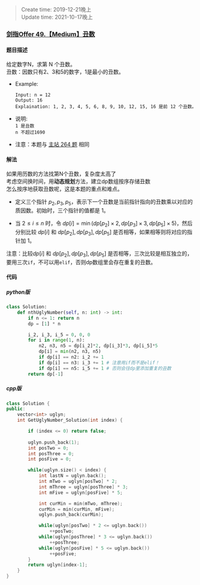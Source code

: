 > Create time: 2019-12-21晚上  
> Update time: 2021-10-17晚上

### [剑指Offer 49.【Medium】丑数](https://leetcode-cn.com/problems/chou-shu-lcof/)
#### 题目描述
给定数字N，求第 N 个丑数。  
丑数：因数只有2、3和5的数字，1是最小的丑数。

- Example:
    ```
    Input: n = 12
    Output: 16
    Explaination: 1, 2, 3, 4, 5, 6, 8, 9, 10, 12, 15, 16 是前 12 个丑数。
    ```  

- 说明:  
    `1 是丑数`  
    `n 不超过1690`

- 注意：本题与 [主站 264 题](https://leetcode-cn.com/problems/ugly-number-ii/
) 相同
#### 解法
如果用历数的方法找第N个丑数，复杂度太高了  
考虑空间换时间，用**动态规划**方法，建立dp数组按序存储丑数  
怎么按序地获取丑数呢，这是本题的重点和难点。

- 定义三个指针 $p_2,p_3,p_5$，表示下一个丑数是当前指针指向的丑数乘以对应的质因数。初始时，三个指针的值都是 $1$。

- 当 $2 \le i \le n$ 时，令 $\textit{dp}[i]=\min(\textit{dp}[p_2] \times 2, \textit{dp}[p_3] \times 3, \textit{dp}[p_5] \times 5)$，然后分别比较 $dp[i]$ 和 $\textit{dp}[p_2],\textit{dp}[p_3],\textit{dp}[p_5]$ 是否相等，如果相等则将对应的指针加 $1$。

注意：比较$dp[i]$ 和 $\textit{dp}[p_2],\textit{dp}[p_3],\textit{dp}[p_5]$ 是否相等，三次比较是相互独立的，要用三次`if`，不可以用`elif`，否则dp数组里会存在重复的丑数。  

#### 代码
##### python版
```python
class Solution:
    def nthUglyNumber(self, n: int) -> int:
        if n <= 1: return n
        dp = [1] * n

        i_2, i_3, i_5 = 0, 0, 0
        for i in range(1, n):
            n2, n3, n5 = dp[i_2]*2, dp[i_3]*3, dp[i_5]*5
            dp[i] = min(n2, n3, n5)
            if dp[i] == n2: i_2 += 1
            if dp[i] == n3: i_3 += 1 # 注意用if而不是elif！
            if dp[i] == n5: i_5 += 1 # 否则会往dp里添加重复的丑数
        return dp[-1]
```

##### cpp版
```cpp
class Solution {
public:
    vector<int> uglyn;
    int GetUglyNumber_Solution(int index) {

        if (index <= 0) return false;
        
        uglyn.push_back(1);
        int posTwo = 0;
        int posThree = 0;
        int posFive = 0;

        while(uglyn.size() < index) {
            int lastN = uglyn.back();
            int mTwo = uglyn[posTwo] * 2;
            int mThree = uglyn[posThree] * 3;
            int mFive = uglyn[posFive] * 5;

            int curMin = min(mTwo, mThree);
            curMin = min(curMin, mFive);
            uglyn.push_back(curMin);

            while(uglyn[posTwo] * 2 <= uglyn.back())
                ++posTwo;
            while(uglyn[posThree] * 3 <= uglyn.back())
                ++posThree;
            while(uglyn[posFive] * 5 <= uglyn.back())
                ++posFive;
        }
        return uglyn[index-1];
    }
}
```